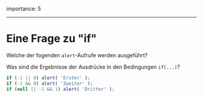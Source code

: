 importance: 5

---

# Eine Frage zu "if"

Welche der fogenden `alert`-Aufrufe werden ausgeführt?

Was sind die Ergebnisse der Ausdrücke in den Bedingungen `if(...)`?

```js
if (-1 || 0) alert( 'Erster' );
if (-1 && 0) alert( 'Zweiter' );
if (null || -1 && 1) alert( 'Dritter' );
```

